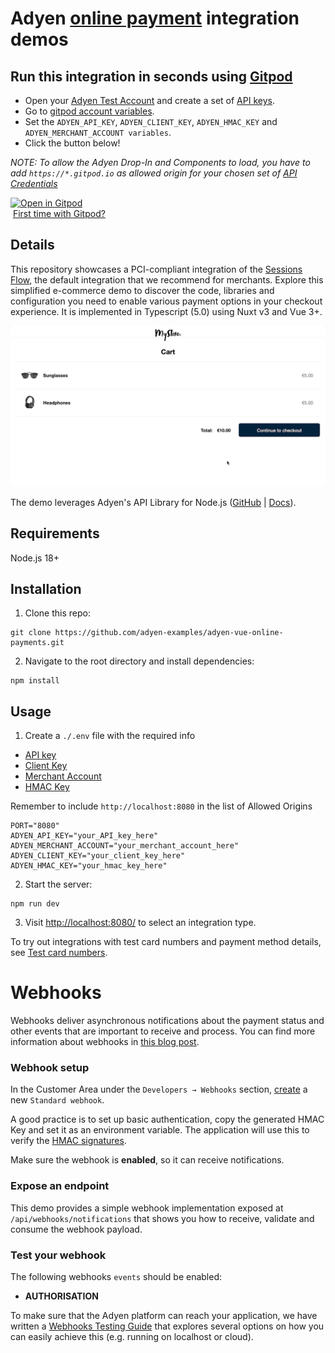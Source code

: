 # Adyen [online payment](https://docs.adyen.com/online-payments) integration demos

## Run this integration in seconds using [Gitpod](https://gitpod.io/)

* Open your [Adyen Test Account](https://ca-test.adyen.com/ca/ca/overview/default.shtml) and create a set of [API keys](https://docs.adyen.com/user-management/how-to-get-the-api-key).
* Go to [gitpod account variables](https://gitpod.io/variables).
* Set the `ADYEN_API_KEY`, `ADYEN_CLIENT_KEY`, `ADYEN_HMAC_KEY` and `ADYEN_MERCHANT_ACCOUNT variables`.
* Click the button below!

_NOTE: To allow the Adyen Drop-In and Components to load, you have to add `https://*.gitpod.io` as allowed origin for your chosen set of [API Credentials](https://ca-test.adyen.com/ca/ca/config/api_credentials_new.shtml)_

[![Open in Gitpod](https://gitpod.io/button/open-in-gitpod.svg)](https://gitpod.io/#https://github.com/adyen-examples/adyen-vue-online-payments)  
&nbsp;[First time with Gitpod?](https://github.com/adyen-examples/.github/blob/main/pages/gitpod-get-started.md)

## Details

This repository showcases a PCI-compliant integration of the [Sessions Flow](https://docs.adyen.com/online-payments/build-your-integration/additional-use-cases/), the default integration that we recommend for merchants. Explore this simplified e-commerce demo to discover the code, libraries and configuration you need to enable various payment options in your checkout experience. It is implemented in Typescript (5.0) using Nuxt v3 and Vue 3+.

![Card checkout demo](public/images/cardcheckout.gif)

The demo leverages Adyen's API Library for Node.js ([GitHub](https://github.com/Adyen/adyen-node-api-library) | [Docs](https://docs.adyen.com/development-resources/libraries#javascript)).

## Requirements

Node.js 18+

## Installation

1. Clone this repo:

```
git clone https://github.com/adyen-examples/adyen-vue-online-payments.git
```

2. Navigate to the root directory and install dependencies:

```
npm install
```

## Usage

1. Create a `./.env` file with the required info
- [API key](https://docs.adyen.com/user-management/how-to-get-the-api-key)
- [Client Key](https://docs.adyen.com/user-management/client-side-authentication)
- [Merchant Account](https://docs.adyen.com/account/account-structure)
- [HMAC Key](https://docs.adyen.com/development-resources/webhooks/verify-hmac-signatures)

Remember to include ```http://localhost:8080``` in the list of Allowed Origins
```
PORT="8080"
ADYEN_API_KEY="your_API_key_here"
ADYEN_MERCHANT_ACCOUNT="your_merchant_account_here"
ADYEN_CLIENT_KEY="your_client_key_here"
ADYEN_HMAC_KEY="your_hmac_key_here"
```

2. Start the server:

```
npm run dev
```

3. Visit [http://localhost:8080/](http://localhost:8080/) to select an integration type.

To try out integrations with test card numbers and payment method details, see [Test card numbers](https://docs.adyen.com/development-resources/test-cards/test-card-numbers).

# Webhooks

Webhooks deliver asynchronous notifications about the payment status and other events that are important to receive and process. 
You can find more information about webhooks in [this blog post](https://www.adyen.com/knowledge-hub/consuming-webhooks).

### Webhook setup

In the Customer Area under the `Developers → Webhooks` section, [create](https://docs.adyen.com/development-resources/webhooks/#set-up-webhooks-in-your-customer-area) a new `Standard webhook`.

A good practice is to set up basic authentication, copy the generated HMAC Key and set it as an environment variable. The application will use this to verify the [HMAC signatures](https://docs.adyen.com/development-resources/webhooks/verify-hmac-signatures/).

Make sure the webhook is **enabled**, so it can receive notifications.

### Expose an endpoint

This demo provides a simple webhook implementation exposed at `/api/webhooks/notifications` that shows you how to receive, validate and consume the webhook payload.

### Test your webhook

The following webhooks `events` should be enabled:
* **AUTHORISATION**


To make sure that the Adyen platform can reach your application, we have written a [Webhooks Testing Guide](https://github.com/adyen-examples/.github/blob/main/pages/webhooks-testing.md)
that explores several options on how you can easily achieve this (e.g. running on localhost or cloud).

